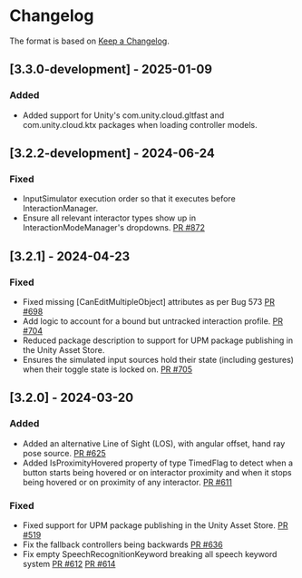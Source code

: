 # Changelog

The format is based on [Keep a Changelog](https://keepachangelog.com/en/1.1.0/).

## [3.3.0-development] - 2025-01-09

### Added

* Added support for Unity's com.unity.cloud.gltfast and com.unity.cloud.ktx packages when loading controller models.

## [3.2.2-development] - 2024-06-24

### Fixed

* InputSimulator execution order so that it executes before InteractionManager.
* Ensure all relevant interactor types show up in InteractionModeManager's dropdowns. [PR #872](https://github.com/MixedRealityToolkit/MixedRealityToolkit-Unity/pull/872)

## [3.2.1] - 2024-04-23

### Fixed

* Fixed missing [CanEditMultipleObject] attributes as per Bug 573 [PR #698](https://github.com/MixedRealityToolkit/MixedRealityToolkit-Unity/pull/698)
* Add logic to account for a bound but untracked interaction profile. [PR #704](https://github.com/MixedRealityToolkit/MixedRealityToolkit-Unity/pull/704)
* Reduced package description to support for UPM package publishing in the Unity Asset Store.
* Ensures the simulated input sources hold their state (including gestures) when their toggle state is locked on. [PR #705](https://github.com/MixedRealityToolkit/MixedRealityToolkit-Unity/pull/705)

## [3.2.0] - 2024-03-20

### Added

* Added an alternative Line of Sight (LOS), with angular offset, hand ray pose source. [PR #625](https://github.com/MixedRealityToolkit/MixedRealityToolkit-Unity/pull/625)
* Added IsProximityHovered property of type TimedFlag to detect when a button starts being hovered or on interactor proximity and when it stops being hovered or on proximity of any interactor. [PR #611](https://github.com/MixedRealityToolkit/MixedRealityToolkit-Unity/pull/611)

### Fixed

* Fixed support for UPM package publishing in the Unity Asset Store. [PR #519](https://github.com/MixedRealityToolkit/MixedRealityToolkit-Unity/pull/519)
* Fix the fallback controllers being backwards [PR #636](https://github.com/MixedRealityToolkit/MixedRealityToolkit-Unity/pull/636)
* Fix empty SpeechRecognitionKeyword breaking all speech keyword system [PR #612](https://github.com/MixedRealityToolkit/MixedRealityToolkit-Unity/pull/612) [PR #614](https://github.com/MixedRealityToolkit/MixedRealityToolkit-Unity/pull/614)
